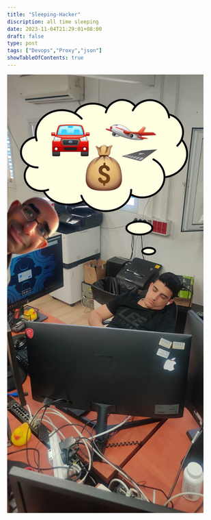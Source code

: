 ```yaml
---
title: "Sleeping-Hacker"
discription: all time sleeping
date: 2023-11-04T21:29:01+08:00 
draft: false
type: post
tags: ["Devops","Proxy","json"]
showTableOfContents: true
---
```



![ofek1](images/ofek.jpg)